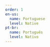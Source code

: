 ```yaml
---
order: 1
en-us:
  name: Portuguese
  level: Native
pt-br:
  name: Português
  level: Nativo
---
```

